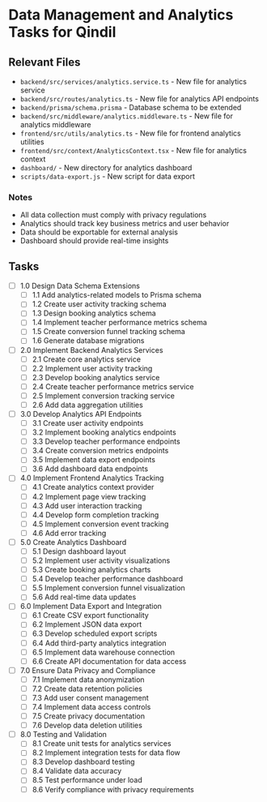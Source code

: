 # Data Management and Analytics Tasks for Qindil

## Relevant Files

- `backend/src/services/analytics.service.ts` - New file for analytics service
- `backend/src/routes/analytics.ts` - New file for analytics API endpoints
- `backend/prisma/schema.prisma` - Database schema to be extended
- `backend/src/middleware/analytics.middleware.ts` - New file for analytics middleware
- `frontend/src/utils/analytics.ts` - New file for frontend analytics utilities
- `frontend/src/context/AnalyticsContext.tsx` - New file for analytics context
- `dashboard/` - New directory for analytics dashboard
- `scripts/data-export.js` - New script for data export

### Notes

- All data collection must comply with privacy regulations
- Analytics should track key business metrics and user behavior
- Data should be exportable for external analysis
- Dashboard should provide real-time insights

## Tasks

- [ ] 1.0 Design Data Schema Extensions
  - [ ] 1.1 Add analytics-related models to Prisma schema
  - [ ] 1.2 Create user activity tracking schema
  - [ ] 1.3 Design booking analytics schema
  - [ ] 1.4 Implement teacher performance metrics schema
  - [ ] 1.5 Create conversion funnel tracking schema
  - [ ] 1.6 Generate database migrations

- [ ] 2.0 Implement Backend Analytics Services
  - [ ] 2.1 Create core analytics service
  - [ ] 2.2 Implement user activity tracking
  - [ ] 2.3 Develop booking analytics service
  - [ ] 2.4 Create teacher performance metrics service
  - [ ] 2.5 Implement conversion tracking service
  - [ ] 2.6 Add data aggregation utilities

- [ ] 3.0 Develop Analytics API Endpoints
  - [ ] 3.1 Create user activity endpoints
  - [ ] 3.2 Implement booking analytics endpoints
  - [ ] 3.3 Develop teacher performance endpoints
  - [ ] 3.4 Create conversion metrics endpoints
  - [ ] 3.5 Implement data export endpoints
  - [ ] 3.6 Add dashboard data endpoints

- [ ] 4.0 Implement Frontend Analytics Tracking
  - [ ] 4.1 Create analytics context provider
  - [ ] 4.2 Implement page view tracking
  - [ ] 4.3 Add user interaction tracking
  - [ ] 4.4 Develop form completion tracking
  - [ ] 4.5 Implement conversion event tracking
  - [ ] 4.6 Add error tracking

- [ ] 5.0 Create Analytics Dashboard
  - [ ] 5.1 Design dashboard layout
  - [ ] 5.2 Implement user activity visualizations
  - [ ] 5.3 Create booking analytics charts
  - [ ] 5.4 Develop teacher performance dashboard
  - [ ] 5.5 Implement conversion funnel visualization
  - [ ] 5.6 Add real-time data updates

- [ ] 6.0 Implement Data Export and Integration
  - [ ] 6.1 Create CSV export functionality
  - [ ] 6.2 Implement JSON data export
  - [ ] 6.3 Develop scheduled export scripts
  - [ ] 6.4 Add third-party analytics integration
  - [ ] 6.5 Implement data warehouse connection
  - [ ] 6.6 Create API documentation for data access

- [ ] 7.0 Ensure Data Privacy and Compliance
  - [ ] 7.1 Implement data anonymization
  - [ ] 7.2 Create data retention policies
  - [ ] 7.3 Add user consent management
  - [ ] 7.4 Implement data access controls
  - [ ] 7.5 Create privacy documentation
  - [ ] 7.6 Develop data deletion utilities

- [ ] 8.0 Testing and Validation
  - [ ] 8.1 Create unit tests for analytics services
  - [ ] 8.2 Implement integration tests for data flow
  - [ ] 8.3 Develop dashboard testing
  - [ ] 8.4 Validate data accuracy
  - [ ] 8.5 Test performance under load
  - [ ] 8.6 Verify compliance with privacy requirements
